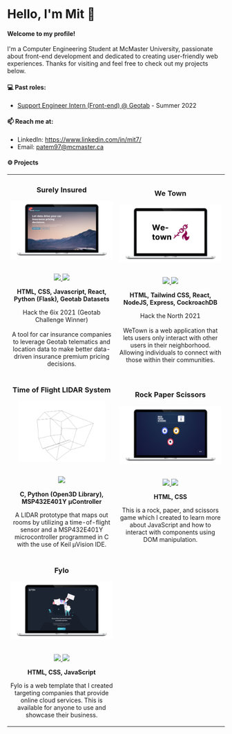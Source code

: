 # Hello, I'm Mit 👋
#### Welcome to my profile! 
I'm a Computer Engineering Student at McMaster University, passionate about front-end development and dedicated to creating user-friendly web experiences. Thanks for visiting and feel free to check out my projects below.

#### 💻 Past roles:
- [Support Engineer Intern (Front-end) @ Geotab](https://www.geotab.com/) - Summer 2022

#### 📫 Reach me at:
- LinkedIn: https://www.linkedin.com/in/mit7/
- Email: patem97@mcmaster.ca

<h4 align="left">⚙️ Projects</h4>
<div align="center">
	<table>
		<tr>
			<td width="50%">
				<h3 align="center">Surely Insured</h3>
				<div align="center">  
					<a href='https://devpost.com/software/surely-insured' >
						<img src="surely_insured_mockup.png" alt="project 1 target="_blank"" height="100%" />
					</a>
					<br>
					<br>
					<p>
						<a href="https://github.com/mitp7/Surely_Insured" target="_blank">
							<img src="https://img.shields.io/badge/Repo-lightgrey?style=for-the-badge&logo=github"/>
						</a>  
						<a href="https://devpost.com/software/surely-insured" target="_blank">
              <img src="https://img.shields.io/badge/Live-lightgrey?style=for-the-badge&color=0892d0"/>
						</a>
					</p>
					<p><strong>HTML, CSS, Javascript, React, Python (Flask), Geotab Datasets</strong></p>
          <p>
            Hack the 6ix 2021 (Geotab Challenge Winner) <br><br>A tool for car insurance companies to leverage Geotab telematics and location data to make better data-driven insurance premium pricing decisions.
					</p>
				</div>
			</td>
			<td width="50%">
				<h3 align="center">We Town</h3>
				<div align="center" >  
					<a href='https://devpost.com/software/we-town' target="_blank">
						<img src="we_town_mockup.png" alt="project 2" height="100%" />
					</a>
					<br>
					<br>
					<p>
						<a href="https://github.com/mitp7/We_Town" target="_blank">
							<img src="https://img.shields.io/badge/Repo-lightgrey?style=for-the-badge&logo=github"/>
						</a>  
						<a href="https://devpost.com/software/we-town" target="_blank">
							<img src="https://img.shields.io/badge/Live-lightgrey?style=for-the-badge&color=0892d0"/>
						</a>	
					</p>
					 <p><strong>HTML, Tailwind CSS, React, NodeJS, Express, CockroachDB</strong></p>
					<p>Hack the North 2021 <br><br> WeTown is a web application that lets users only interact with other users in their neighborhood. Allowing individuals to connect with those within their communities. </p>
				</div>
        </tr>
	    <tr>
            <td width="50%">
                <h3 align="center">Time of Flight LIDAR System</h3>
                <div align="center">  
                    <a href='https://github.com/mitp7/Lidar_Scanning_System' target="_blank">
                        <img src="sensor.png" alt="project 4" width="85%" height="40%" />
                    </a>
                    <br>
                    <br>
                    <p>
                        <a href="https://github.com/mitp7/Lidar_Scanning_System" target="_blank">
							<img src="https://img.shields.io/badge/Repo-lightgrey?style=for-the-badge&logo=github"/>
						</a>  	
                    </p>
                    <p><strong>C, Python (Open3D Library), MSP432E401Y µController</strong></p>
		    <p>A LIDAR prototype that maps out rooms by utilizing a time-of-flight sensor and a MSP432E401Y microcontroller programmed in C with the use of Keil µVision IDE.</p>
                </div>	
            </td>
            <td width="50%">
                <h3 align="center">Rock Paper Scissors</h3>
                <div align="center" >  
                    <a href='https://mitp7rps.netlify.app/' target="_blank">
                        <img src="rps_mockup.png" alt="project 3" height="100%" />
                    </a>
                    <br>
                    <br>
                    <p>
                        <a href="https://github.com/mitp7/RockPaperScissor_Game" target="_blank">
							<img src="https://img.shields.io/badge/Repo-lightgrey?style=for-the-badge&logo=github"/>
						</a>  
						<a href="https://mitp7rps.netlify.app/" target="_blank">
							<img src="https://img.shields.io/badge/Live-lightgrey?style=for-the-badge&color=0892d0"/>
						</a>
                    </p>
                    <p><strong>HTML, CSS</strong></p>
		    <p>This is a rock, paper, and scissors game which I created to learn more about JavaScript and how to interact with components using DOM manipulation.</p>
                </div>
            </td>
        </tr>
	    <tr>
            <td width="50%">
                <h3 align="center">Fylo</h3>
                <div align="center">  
                    <a href='https://fylo-template.netlify.app/' target="_blank">
                        <img src="fylo_mockup.png" alt="project 4" height="100%" />
                    </a>
                    <br>
                    <br>
                    <p>
                        <a href="https://github.com/mitp7/Fylo_Landing_Page" target="_blank">
							<img src="https://img.shields.io/badge/Repo-lightgrey?style=for-the-badge&logo=github"/>
						</a>  
						<a href="https://fylo-template.netlify.app/" target="_blank">
							<img src="https://img.shields.io/badge/Live-lightgrey?style=for-the-badge&color=0892d0"/>
						</a>	
                    </p>
                    <p><strong>HTML, CSS, JavaScript</strong></p>
		    <p>Fylo is a web template that I created targeting companies that provide online cloud services. This is available for anyone to use and showcase their business.</p>
                </div>	
            </td>
        </tr>
	</table>
</div>
<br />

<!--
<h2 align="center">Contact Me</h2>
<p align="center">
	&nbsp&nbsp&nbsp
	<a href="https://twitter.com/codingphase" target="blank"><img align="center" src="https://raw.githubusercontent.com/rahuldkjain/github-profile-readme-generator/master/src/images/icons/Social/twitter.svg" alt="codingphase" height="30" width="40" /></a>&nbsp&nbsp&nbsp
<a href="https://linkedin.com/in/codingphase" target="blank"><img align="center" src="https://raw.githubusercontent.com/rahuldkjain/github-profile-readme-generator/master/src/images/icons/Social/linked-in-alt.svg" alt="codingphase" height="30" width="40" /></a>&nbsp&nbsp&nbsp
<a href="https://instagram.com/codingphase" target="blank"><img align="center" src="https://raw.githubusercontent.com/rahuldkjain/github-profile-readme-generator/master/src/images/icons/Social/instagram.svg" alt="codingphase" height="30" width="40" /></a>&nbsp&nbsp&nbsp
<a href="https://www.youtube.com/c/codingphase" target="blank"><img align="center" src="https://raw.githubusercontent.com/rahuldkjain/github-profile-readme-generator/master/src/images/icons/Social/youtube.svg" alt="codingphase" height="30" width="40" /></a>
</p>

<hr>




